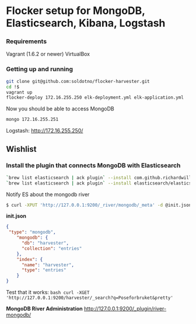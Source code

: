 # Flocker setup for MongoDB, Elasticsearch, Kibana, Logstash

### Requirements

Vagrant (1.6.2 or newer)
VirtualBox


### Getting up and running


```bash 
git clone git@github.com:soldotno/flocker-harvester.git
cd !$
vagrant up
flocker-deploy 172.16.255.250 elk-deployment.yml elk-application.yml
```

Now you should be able to access MongoDB

```bash
mongo 172.16.255.251
```

Logstash: http://172.16.255.250/



## Wishlist

### Install the plugin that connects MongoDB with Elasticsearch

```bash
`brew list elasticsearch | ack plugin` --install com.github.richardwilly98.elasticsearch/elasticsearch-river-mongodb/2.0.9
`brew list elasticsearch | ack plugin` --install elasticsearch/elasticsearch-mapper-attachments/2.5.0
```

Notify ES about the mongodb river

```bash 
$ curl -XPUT 'http://127.0.0.1:9200/_river/mongodb/_meta' -d @init.json
```

**init.json**

```json
{
 "type": "mongodb",
    "mongodb": {
      "db": "harvester",
      "collection": "entries"
    },
    "index": {
      "name": "harvester",
      "type": "entries"
    }
}
```

Test that it works:
```bash curl -XGET 'http://127.0.0.1:9200/harvester/_search?q=Poseforbruket&pretty' ```

**MongoDB River Administration** 
http://127.0.0.1:9200/_plugin/river-mongodb/



